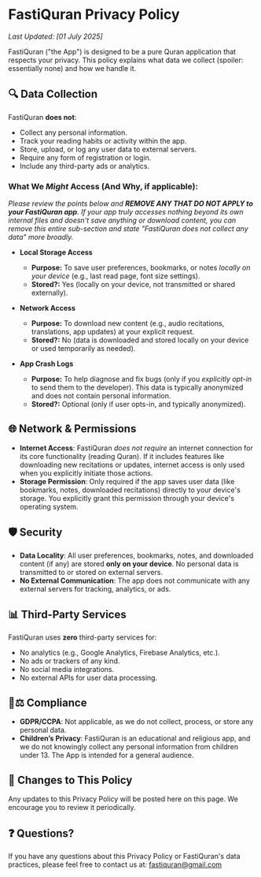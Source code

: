 # FastiQuran Privacy Policy

_Last Updated: [01 July 2025]_

FastiQuran ("the App") is designed to be a pure Quran application that respects your privacy. This policy explains what data we collect (spoiler: essentially none) and how we handle it.

## 🔍 Data Collection

FastiQuran **does not**:

- Collect any personal information.
- Track your reading habits or activity within the app.
- Store, upload, or log any user data to external servers.
- Require any form of registration or login.
- Include any third-party ads or analytics.

### What We _Might_ Access (And Why, if applicable):

_Please review the points below and **REMOVE ANY THAT DO NOT APPLY to your FastiQuran app**. If your app truly accesses nothing beyond its own internal files and doesn't save anything or download content, you can remove this entire sub-section and state "FastiQuran does not collect any data" more broadly._

- **Local Storage Access**

  - **Purpose:** To save user preferences, bookmarks, or notes _locally on your device_ (e.g., last read page, font size settings).
  - **Stored?:** Yes (locally on your device, not transmitted or shared externally).

- **Network Access**

  - **Purpose:** To download new content (e.g., audio recitations, translations, app updates) at your explicit request.
  - **Stored?:** No (data is downloaded and stored locally on your device or used temporarily as needed).

- **App Crash Logs**
  - **Purpose:** To help diagnose and fix bugs (only if you _explicitly opt-in_ to send them to the developer). This data is typically anonymized and does not contain personal information.
  - **Stored?:** Optional (only if user opts-in, and typically anonymized).

## 🌐 Network & Permissions

- **Internet Access**: FastiQuran _does not require_ an internet connection for its core functionality (reading Quran). If it includes features like downloading new recitations or updates, internet access is only used when you explicitly initiate those actions.
- **Storage Permission**: Only required if the app saves user data (like bookmarks, notes, downloaded recitations) directly to your device's storage. You explicitly grant this permission through your device's operating system.

## 🛡️ Security

- **Data Locality**: All user preferences, bookmarks, notes, and downloaded content (if any) are stored **only on your device**. No personal data is transmitted to or stored on external servers.
- **No External Communication**: The app does not communicate with any external servers for tracking, analytics, or ads.

## 📊 Third-Party Services

FastiQuran uses **zero** third-party services for:

- No analytics (e.g., Google Analytics, Firebase Analytics, etc.).
- No ads or trackers of any kind.
- No social media integrations.
- No external APIs for user data processing.

## 🧑⚖️ Compliance

- **GDPR/CCPA**: Not applicable, as we do not collect, process, or store any personal data.
- **Children’s Privacy**: FastiQuran is an educational and religious app, and we do not knowingly collect any personal information from children under 13. The App is intended for a general audience.

## 📝 Changes to This Policy

Any updates to this Privacy Policy will be posted here on this page. We encourage you to review it periodically.

## ❓ Questions?

If you have any questions about this Privacy Policy or FastiQuran's data practices, please feel free to contact us at: [fastiquran@gmail.com](mailto:fastiquran@gmail.com)

